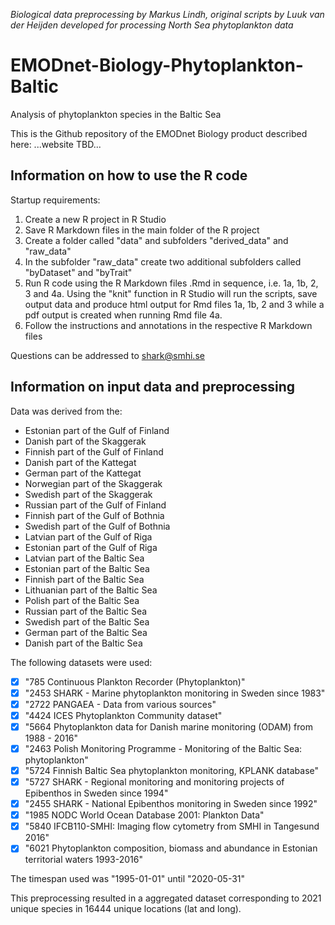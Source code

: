 *Biological data preprocessing by Markus Lindh, original scripts by Luuk van der Heijden developed for processing North Sea phytoplankton data*

# EMODnet-Biology-Phytoplankton-Baltic
Analysis of phytoplankton species in the Baltic Sea

This is the Github repository of the EMODnet Biology product described here:
...website TBD...

## Information on how to use the R code
Startup requirements:
1. Create a new R project in R Studio
2. Save R Markdown files in the main folder of the R project
3. Create a folder called "data" and subfolders "derived_data" and "raw_data"
4. In the subfolder "raw_data" create two additional subfolders called "byDataset" and "byTrait"
5. Run R code using the R Markdown files .Rmd in sequence, i.e. 1a, 1b, 2, 3 and 4a. Using the "knit" function in R Studio will run the scripts, save output data and produce html output for Rmd files 1a, 1b, 2 and 3 while a pdf output is created when running Rmd file 4a.
6. Follow the instructions and annotations in the respective R Markdown files

Questions can be addressed to shark@smhi.se

## Information on input data and preprocessing
Data was derived from the:
 - Estonian part of the Gulf of Finland
 - Danish part of the Skaggerak
 - Finnish part of the Gulf of Finland
 - Danish part of the Kattegat
 - German part of the Kattegat
 - Norwegian part of the Skaggerak
 - Swedish part of the Skaggerak
 - Russian part of the Gulf of Finland
 - Finnish part of the Gulf of Bothnia
 - Swedish part of the Gulf of Bothnia
 - Latvian part of the Gulf of Riga
 - Estonian part of the Gulf of Riga
 - Latvian part of the Baltic Sea
 - Estonian part of the Baltic Sea
 - Finnish part of the Baltic Sea
 - Lithuanian part of the Baltic Sea
 - Polish part of the Baltic Sea
 - Russian part of the Baltic Sea
 - Swedish part of the Baltic Sea
 - German part of the Baltic Sea
 - Danish part of the Baltic Sea
 
The following datasets were used:
- [x] "785 Continuous Plankton Recorder (Phytoplankton)"
- [x] "2453 SHARK - Marine phytoplankton monitoring in Sweden since 1983"
- [x] "2722 PANGAEA - Data from various sources"
- [x] "4424 ICES Phytoplankton Community dataset"
- [x] "5664 Phytoplankton data for Danish marine monitoring (ODAM) from 1988 - 2016"
- [x] "2463 Polish Monitoring Programme - Monitoring of the Baltic Sea: phytoplankton"
- [x] "5724 Finnish Baltic Sea phytoplankton monitoring, KPLANK database"
- [x] "5727 SHARK - Regional monitoring and monitoring projects of Epibenthos in Sweden since 1994"
- [x] "2455 SHARK - National Epibenthos monitoring in Sweden since 1992"
- [x] "1985 NODC World Ocean Database 2001: Plankton Data"
- [x] "5840 IFCB110-SMHI: Imaging flow cytometry from SMHI in Tangesund 2016"
- [x] "6021 Phytoplankton composition, biomass and abundance in Estonian territorial waters 1993-2016"

The timespan used was "1995-01-01" until "2020-05-31"

This preprocessing resulted in a aggregated dataset corresponding to 2021 unique species in 16444 unique locations (lat and long).
